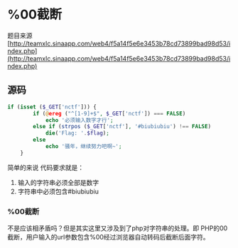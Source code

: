 %00截断
====

题目来源[http://teamxlc.sinaapp.com/web4/f5a14f5e6e3453b78cd73899bad98d53/index.php](http://teamxlc.sinaapp.com/web4/f5a14f5e6e3453b78cd73899bad98d53/index.php)

## 源码
```php
if (isset ($_GET['nctf'])) {
        if (@ereg ("^[1-9]+$", $_GET['nctf']) === FALSE)
            echo '必须输入数字才行';
        else if (strpos ($_GET['nctf'], '#biubiubiu') !== FALSE)   
            die('Flag: '.$flag);
        else
            echo '骚年，继续努力吧啊~';
    }
```

简单的来说 代码要求就是：
1. 输入的字符串必须全部是数字
2. 字符串中必须包含#biubiubiu

### %00截断
不是应该相矛盾吗？但是其实这里又涉及到了php对字符串的处理。即 PHP的00截断，用户输入的url参数包含%00经过浏览器自动转码后截断后面字符。

```{.python .input}

```
